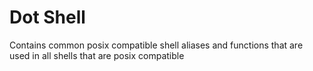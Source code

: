 # Dot Shell
Contains common posix compatible shell aliases and functions that are used in all shells that are posix compatible
